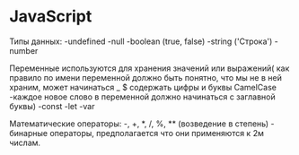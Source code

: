# JavaScript

Типы данных:
-undefined
-null
-boolean (true, false)
-string ('Строка')
-number

Переменные используются для хранения значений или выражений( как правило по имени переменной должно быть понятно, что мы не в ней храним, может начинаться _ $ содержать цифры и буквы 
CamelСase -каждое новое слово в переменной должно начинаться с заглавной буквы)
-const 
-let 
-var

Математические операторы: 
-, +, *, /, %, ** (возведение в степень) - бинарные операторы, предполагается что они применяются к 2м числам.




